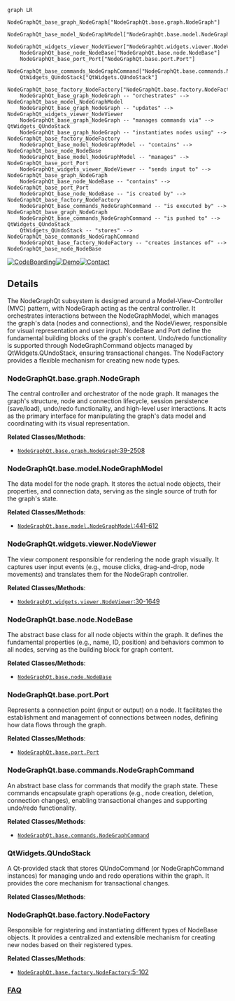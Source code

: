 ```mermaid
graph LR
    NodeGraphQt_base_graph_NodeGraph["NodeGraphQt.base.graph.NodeGraph"]
    NodeGraphQt_base_model_NodeGraphModel["NodeGraphQt.base.model.NodeGraphModel"]
    NodeGraphQt_widgets_viewer_NodeViewer["NodeGraphQt.widgets.viewer.NodeViewer"]
    NodeGraphQt_base_node_NodeBase["NodeGraphQt.base.node.NodeBase"]
    NodeGraphQt_base_port_Port["NodeGraphQt.base.port.Port"]
    NodeGraphQt_base_commands_NodeGraphCommand["NodeGraphQt.base.commands.NodeGraphCommand"]
    QtWidgets_QUndoStack["QtWidgets.QUndoStack"]
    NodeGraphQt_base_factory_NodeFactory["NodeGraphQt.base.factory.NodeFactory"]
    NodeGraphQt_base_graph_NodeGraph -- "orchestrates" --> NodeGraphQt_base_model_NodeGraphModel
    NodeGraphQt_base_graph_NodeGraph -- "updates" --> NodeGraphQt_widgets_viewer_NodeViewer
    NodeGraphQt_base_graph_NodeGraph -- "manages commands via" --> QtWidgets_QUndoStack
    NodeGraphQt_base_graph_NodeGraph -- "instantiates nodes using" --> NodeGraphQt_base_factory_NodeFactory
    NodeGraphQt_base_model_NodeGraphModel -- "contains" --> NodeGraphQt_base_node_NodeBase
    NodeGraphQt_base_model_NodeGraphModel -- "manages" --> NodeGraphQt_base_port_Port
    NodeGraphQt_widgets_viewer_NodeViewer -- "sends input to" --> NodeGraphQt_base_graph_NodeGraph
    NodeGraphQt_base_node_NodeBase -- "contains" --> NodeGraphQt_base_port_Port
    NodeGraphQt_base_node_NodeBase -- "is created by" --> NodeGraphQt_base_factory_NodeFactory
    NodeGraphQt_base_commands_NodeGraphCommand -- "is executed by" --> NodeGraphQt_base_graph_NodeGraph
    NodeGraphQt_base_commands_NodeGraphCommand -- "is pushed to" --> QtWidgets_QUndoStack
    QtWidgets_QUndoStack -- "stores" --> NodeGraphQt_base_commands_NodeGraphCommand
    NodeGraphQt_base_factory_NodeFactory -- "creates instances of" --> NodeGraphQt_base_node_NodeBase
```

[![CodeBoarding](https://img.shields.io/badge/Generated%20by-CodeBoarding-9cf?style=flat-square)](https://github.com/CodeBoarding/GeneratedOnBoardings)[![Demo](https://img.shields.io/badge/Try%20our-Demo-blue?style=flat-square)](https://www.codeboarding.org/demo)[![Contact](https://img.shields.io/badge/Contact%20us%20-%20contact@codeboarding.org-lightgrey?style=flat-square)](mailto:contact@codeboarding.org)

## Details

The NodeGraphQt subsystem is designed around a Model-View-Controller (MVC) pattern, with NodeGraph acting as the central controller. It orchestrates interactions between the NodeGraphModel, which manages the graph's data (nodes and connections), and the NodeViewer, responsible for visual representation and user input. NodeBase and Port define the fundamental building blocks of the graph's content. Undo/redo functionality is supported through NodeGraphCommand objects managed by QtWidgets.QUndoStack, ensuring transactional changes. The NodeFactory provides a flexible mechanism for creating new node types.

### NodeGraphQt.base.graph.NodeGraph
The central controller and orchestrator of the node graph. It manages the graph's structure, node and connection lifecycle, session persistence (save/load), undo/redo functionality, and high-level user interactions. It acts as the primary interface for manipulating the graph's data model and coordinating with its visual representation.


**Related Classes/Methods**:

- <a href="https://github.com/jchanvfx/NodeGraphQt/blob/main/NodeGraphQt/base/graph.py#L39-L2508" target="_blank" rel="noopener noreferrer">`NodeGraphQt.base.graph.NodeGraph`:39-2508</a>


### NodeGraphQt.base.model.NodeGraphModel
The data model for the node graph. It stores the actual node objects, their properties, and connection data, serving as the single source of truth for the graph's state.


**Related Classes/Methods**:

- <a href="https://github.com/jchanvfx/NodeGraphQt/blob/main/NodeGraphQt/base/model.py#L441-L612" target="_blank" rel="noopener noreferrer">`NodeGraphQt.base.model.NodeGraphModel`:441-612</a>


### NodeGraphQt.widgets.viewer.NodeViewer
The view component responsible for rendering the node graph visually. It captures user input events (e.g., mouse clicks, drag-and-drop, node movements) and translates them for the NodeGraph controller.


**Related Classes/Methods**:

- <a href="https://github.com/jchanvfx/NodeGraphQt/blob/main/NodeGraphQt/widgets/viewer.py#L30-L1649" target="_blank" rel="noopener noreferrer">`NodeGraphQt.widgets.viewer.NodeViewer`:30-1649</a>


### NodeGraphQt.base.node.NodeBase
The abstract base class for all node objects within the graph. It defines the fundamental properties (e.g., name, ID, position) and behaviors common to all nodes, serving as the building block for graph content.


**Related Classes/Methods**:

- <a href="https://github.com/jchanvfx/NodeGraphQt/blob/main/NodeGraphQt/base/node.py" target="_blank" rel="noopener noreferrer">`NodeGraphQt.base.node.NodeBase`</a>


### NodeGraphQt.base.port.Port
Represents a connection point (input or output) on a node. It facilitates the establishment and management of connections between nodes, defining how data flows through the graph.


**Related Classes/Methods**:

- <a href="https://github.com/jchanvfx/NodeGraphQt/blob/main/NodeGraphQt/base/port.py" target="_blank" rel="noopener noreferrer">`NodeGraphQt.base.port.Port`</a>


### NodeGraphQt.base.commands.NodeGraphCommand
An abstract base class for commands that modify the graph state. These commands encapsulate graph operations (e.g., node creation, deletion, connection changes), enabling transactional changes and supporting undo/redo functionality.


**Related Classes/Methods**:

- <a href="https://github.com/jchanvfx/NodeGraphQt/blob/main/NodeGraphQt/base/commands.py" target="_blank" rel="noopener noreferrer">`NodeGraphQt.base.commands.NodeGraphCommand`</a>


### QtWidgets.QUndoStack
A Qt-provided stack that stores QUndoCommand (or NodeGraphCommand instances) for managing undo and redo operations within the graph. It provides the core mechanism for transactional changes.


**Related Classes/Methods**:



### NodeGraphQt.base.factory.NodeFactory
Responsible for registering and instantiating different types of NodeBase objects. It provides a centralized and extensible mechanism for creating new nodes based on their registered types.


**Related Classes/Methods**:

- <a href="https://github.com/jchanvfx/NodeGraphQt/blob/main/NodeGraphQt/base/factory.py#L5-L102" target="_blank" rel="noopener noreferrer">`NodeGraphQt.base.factory.NodeFactory`:5-102</a>




### [FAQ](https://github.com/CodeBoarding/GeneratedOnBoardings/tree/main?tab=readme-ov-file#faq)